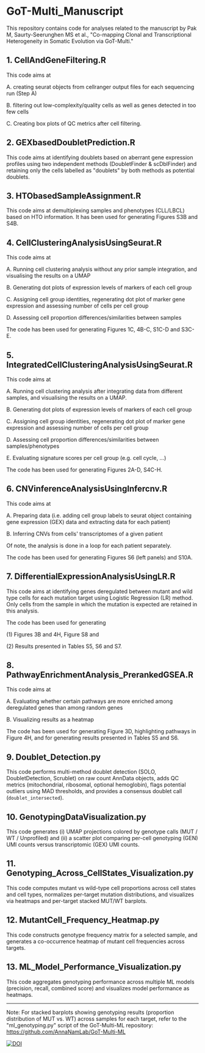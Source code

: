 # GoT-Multi_Manuscript
This repository contains code for analyses related to the manuscript by Pak M, Saurty-Seerunghen MS et al., "Co-mapping Clonal and Transcriptional Heterogeneity in Somatic Evolution via GoT-Multi."

## 1. CellAndGeneFiltering.R

This code aims at

A. creating seurat objects from cellranger output files for each sequencing run (Step A)

B. filtering out low-complexity/quality cells as well as genes detected in too few cells

C. Creating box plots of QC metrics after cell filtering.


## 2. GEXbasedDoubletPrediction.R

This code aims at identifying doublets based on aberrant gene expression profiles using two independent methods (DoubletFinder & scDblFinder) and retaining only the cells labelled as "doublets" by both methods as potential doublets.


## 3. HTObasedSampleAssignment.R

This code aims at demultiplexing samples and phenotypes (CLL/LBCL) based on HTO information. It has been used for generating Figures S3B and S4B.


## 4. CellClusteringAnalysisUsingSeurat.R

This code aims at

A. Running cell clustering analysis without any prior sample integration, and visualising the results on a UMAP

B. Generating dot plots of expression levels of markers of each cell group

C. Assigning cell group identities, regenerating dot plot of marker gene expression and assessing number of cells per cell group

D. Assessing cell proportion differences/similarities between samples

The code has been used for generating Figures 1C, 4B-C, S1C-D and S3C-E.


## 5. IntegratedCellClusteringAnalysisUsingSeurat.R

This code aims at

A. Running cell clustering analysis after integrating data from different samples, and visualising the results on a UMAP.

B. Generating dot plots of expression levels of markers of each cell group

C. Assigning cell group identities, regenerating dot plot of marker gene expression and assessing number of cells per cell group

D. Assessing cell proportion differences/similarities between samples/phenotypes

E. Evaluating signature scores per cell group (e.g. cell cycle, …)

The code has been used for generating Figures 2A-D, S4C-H.


## 6. CNVinferenceAnalysisUsingInfercnv.R

This code aims at

A. Preparing data (i.e. adding cell group labels to seurat object containing gene expression (GEX) data and extracting data for each patient)

B. Inferring CNVs from cells' transcriptomes of a given patient

Of note, the analysis is done in a loop for each patient separately.

The code has been used for generating Figures S6 (left panels) and S10A.


## 7. DifferentialExpressionAnalysisUsingLR.R

This code aims at identifying genes deregulated between mutant and wild type cells for each mutation target using Logistic Regression (LR) method. Only cells from the sample in which the mutation is expected are retained in this analysis.

The code has been used for generating

(1) Figures 3B and 4H, Figure S8 and

(2) Results presented in Tables S5, S6 and S7.


## 8. PathwayEnrichmentAnalysis_PrerankedGSEA.R

This code aims at

A. Evaluating whether certain pathways are more enriched among deregulated genes than among random genes

B. Visualizing results as a heatmap

The code has been used for generating Figure 3D, highlighting pathways in Figure 4H, and for generating results presented in Tables S5 and S6.


## 9. Doublet_Detection.py

This code performs multi-method doublet detection (SOLO, DoubletDetection, Scrublet) on raw count AnnData objects, adds QC metrics (mitochondrial, ribosomal, optional hemoglobin), flags potential outliers using MAD thresholds, and provides a consensus doublet call (`doublet_intersected`).

## 10. GenotypingDataVisualization.py

This code generates (i) UMAP projections colored by genotype calls (MUT / WT / Unprofiled) and (ii) a scatter plot comparing per-cell genotyping (GEN) UMI counts versus transcriptomic (GEX) UMI counts.

## 11. Genotyping_Across_CellStates_Visualization.py

This code computes mutant vs wild-type cell proportions across cell states and cell types, normalizes per-target mutation distributions, and visualizes via heatmaps and per-target stacked MUT/WT barplots.

## 12. MutantCell_Frequency_Heatmap.py

This code constructs genotype frequency matrix for a selected sample, and generates a co-occurrence heatmap of mutant cell frequencies across targets.

## 13. ML_Model_Performance_Visualization.py

This code aggregates genotyping performance across multiple ML models (precision, recall, combined score) and visualizes model performance as heatmaps.


---

Note: For stacked barplots showing genotyping results (proportion distribution of MUT vs. WT) across samples for each target, refer to the "ml_genotyping.py" script of the GoT-Multi-ML repository: https://github.com/AnnaNamLab/GoT-Multi-ML

[![DOI](https://zenodo.org/badge/DOI/10.5281/zenodo.17093294.svg)](https://doi.org/10.5281/zenodo.17093294)

